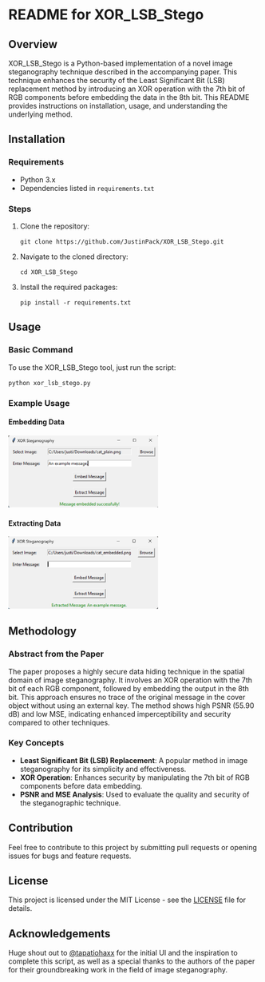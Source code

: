 
# README for XOR_LSB_Stego

## Overview
XOR_LSB_Stego is a Python-based implementation of a novel image steganography technique described in the accompanying paper. This technique enhances the security of the Least Significant Bit (LSB) replacement method by introducing an XOR operation with the 7th bit of RGB components before embedding the data in the 8th bit. This README provides instructions on installation, usage, and understanding the underlying method.

## Installation

### Requirements
- Python 3.x
- Dependencies listed in `requirements.txt`

### Steps
1. Clone the repository:
   ```
   git clone https://github.com/JustinPack/XOR_LSB_Stego.git
   ```
2. Navigate to the cloned directory:
   ```
   cd XOR_LSB_Stego
   ```
3. Install the required packages:
   ```
   pip install -r requirements.txt
   ```

## Usage

### Basic Command
To use the XOR_LSB_Stego tool, just run the script:
```
python xor_lsb_stego.py
```

### Example Usage

#### Embedding Data
<img src="Examples/embedding_example.png" width="300" />

#### Extracting Data
<img src="Examples/extraction_example.png" width="300" />


## Methodology

### Abstract from the Paper
The paper proposes a highly secure data hiding technique in the spatial domain of image steganography. It involves an XOR operation with the 7th bit of each RGB component, followed by embedding the output in the 8th bit. This approach ensures no trace of the original message in the cover object without using an external key. The method shows high PSNR (55.90 dB) and low MSE, indicating enhanced imperceptibility and security compared to other techniques.

### Key Concepts
- **Least Significant Bit (LSB) Replacement**: A popular method in image steganography for its simplicity and effectiveness.
- **XOR Operation**: Enhances security by manipulating the 7th bit of RGB components before data embedding.
- **PSNR and MSE Analysis**: Used to evaluate the quality and security of the steganographic technique.

## Contribution
Feel free to contribute to this project by submitting pull requests or opening issues for bugs and feature requests.

## License
This project is licensed under the MIT License - see the [LICENSE](LICENSE) file for details.

## Acknowledgements
Huge shout out to [@tapatiohaxx](https://github.com/tapatiohaxx) for the initial UI and the inspiration to complete this script, as well as a special thanks to the authors of the paper for their groundbreaking work in the field of image steganography.
